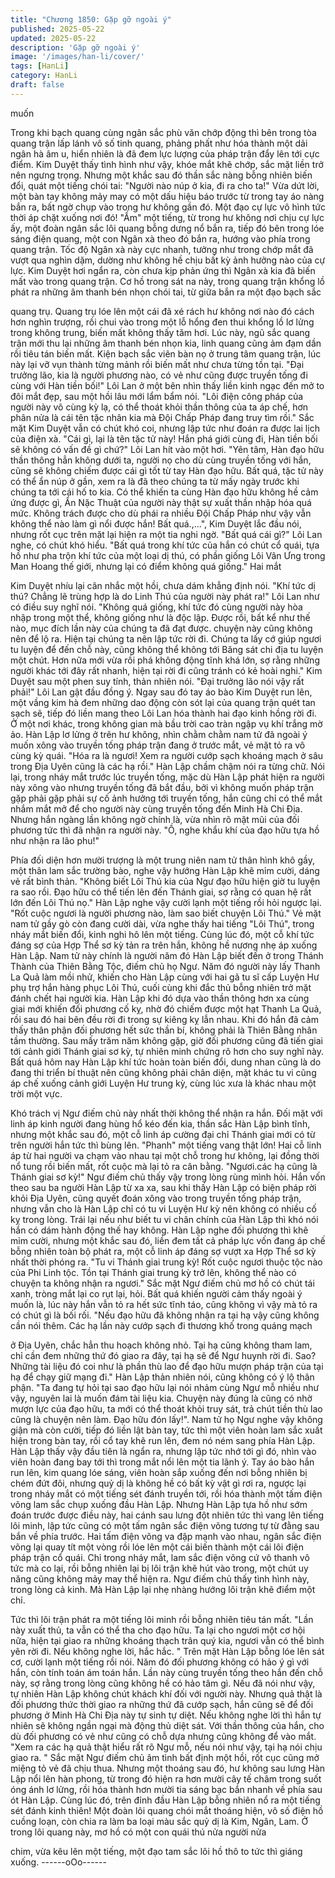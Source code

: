 ```yaml
---
title: "Chương 1850: Gặp gỡ ngoài ý"
published: 2025-05-22
updated: 2025-05-22
description: 'Gặp gỡ ngoài ý'
image: '/images/han-li/cover/'
tags: [HanLi]
category: HanLi
draft: false
---
```


muốn

Trong khi bạch quang cùng ngân sắc phù văn chớp động thì bên
trong tòa quang trận lấp lánh vô số tinh quang, phảng phất như
hóa thành một dải ngân hà âm u, hiển nhiên là đã đem lực lượng
của pháp trận đẩy lên tới cực điểm.
Kim Duyệt thấy tình hình như vậy, khóe mắt khẽ chớp, sắc mặt
liền trở nên ngưng trọng.
Nhưng một khắc sau đó thần sắc nàng bỗng nhiên biến đổi, quát
một tiếng chói tai: "Người nào núp ở kia, đi ra cho ta!"
Vừa dứt lời, một bàn tay không mảy may có một dấu hiệu báo
trước từ trong tay áo nàng bắn ra, bất ngờ chụp vào trong hư
không gần đó.
Một đạo cự lực vô hình tức thời áp chặt xuống nơi đó!
"Ầm" một tiếng, từ trong hư không nơi chịu cự lực ấy, một đoàn
ngân sắc lôi quang bỗng dưng nổ bắn ra, tiếp đó bên trong lóe
sáng điện quang, một con Ngân xà theo đó bắn ra, hướng vào
phía trong quang trận.
Tốc độ Ngân xà này cực nhanh, tưởng như trong chớp mắt đã
vượt qua nghìn dặm, dường như không hề chịu bất kỳ ảnh hưởng
nào của cự lực.
Kim Duyệt hơi ngẩn ra, còn chưa kịp phản ứng thì Ngân xà kia đã
biến mất vào trong quang trận.
Cơ hồ trong sát na này, trong quang trận khổng lồ phát ra những
âm thanh bén nhọn chói tai, từ giữa bắn ra một đạo bạch sắc

quang trụ. Quang trụ lóe lên một cái đã xé rách hư không nơi nào
đó cách hơn nghìn trượng, rồi chui vào trong một lỗ hổng đen thui
khổng lồ lơ lửng trong không trung, biến mất không thấy tăm hơi.
Lúc này, ngũ sắc quang trận mới thu lại những âm thanh bén
nhọn kia, linh quang cũng ảm đạm dần rồi tiêu tán biến mất.
Kiện bạch sắc viên bàn nọ ở trung tâm quang trận, lúc này lại vỡ
vụn thành từng mảnh rồi biến mất như chưa từng tồn tại.
"Đại trưởng lão, kia là người phương nào, có vẻ như cũng được
truyền tống đi cùng với Hàn tiền bối!" Lôi Lan ở một bên nhìn thấy
liền kinh ngạc đến mở to đôi mắt đẹp, sau một hồi lâu mới lẩm
bẩm nói.
"Lôi điện công pháp của người này vô cùng kỳ lạ, có thể thoát
khỏi thần thông của ta áp chế, hơn phân nửa là cái tên tặc nhân
kia mà Đội Chấp Pháp đang truy tìm rồi." Sắc mặt Kim Duyệt vẫn
có chút khó coi, nhưng lập tức như đoán ra được lai lịch của điện
xà.
"Cái gì, lại là tên tặc tử này! Hắn phá giới cùng đi, Hàn tiền bối sẽ
không có vấn đề gì chứ?" Lôi Lan hít vào một hơi.
"Yên tâm, Hàn đạo hữu thần thông hẳn không dưới ta, người nọ
cho dù cùng truyền tống với hắn, cũng sẽ không chiếm được cái
gì tốt từ tay Hàn đạo hữu. Bất quá, tặc tử này có thể ẩn núp ở
gần, xem ra là đã theo chúng ta từ mấy ngày trước khi chúng ta
tới cái hố to kia. Có thể khiến ta cùng Hàn đạo hữu không hề cảm
ứng được gì, Ẩn Nặc Thuật của người này thật sự xuất thần nhập
hóa quá mức. Không trách được cho dù phái ra nhiều Đội Chấp
Pháp như vậy vẫn không thể nào làm gì nổi được hắn! Bất
quá.,...", Kim Duyệt lắc đầu nói, nhưng rốt cục trên mặt lại hiện ra
một tia nghi ngờ.
"Bất quá cái gì?" Lôi Lan nghe, có chút khó hiểu.
"Bất quá trong khí tức của hắn có chút cổ quái, tựa hồ như pha
trộn khí tức của một loại dị thú, có phần giống Lôi Vân Ưng trong
Man Hoang thế giới, nhưng lại có điểm không quá giống." Hai mắt

Kim Duyệt nhíu lại cân nhắc một hồi, chưa dám khẳng định nói.
"Khí tức dị thú? Chẳng lẽ trùng hợp là do Linh Thú của người này
phát ra!" Lôi Lan như có điều suy nghĩ nói.
"Không quá giống, khí tức đó cùng người này hòa nhập trong một
thể, không giống như là độc lập. Được rồi, bất kể như thế nào,
mục đích lần này của chúng ta đã đạt được. chuyện này cũng
không nên để lộ ra. Hiện tại chúng ta nên lập tức rời đi. Chúng ta
lấy cớ giúp ngươi tu luyện để đến chỗ này, cũng không thể không
tới Băng sát chi địa tu luyện một chút. Hơn nữa mới vừa rồi phá
không động tĩnh khá lớn, sợ rằng những người khác tới đây rất
nhanh, hiện tại rời đi cũng tránh có kẻ hoài nghi." Kim Duyệt sau
một phen suy tính, thản nhiên nói.
"Đại trưởng lão nói vậy rất phải!" Lôi Lan gật đầu đồng ý.
Ngay sau đó tay áo bào Kim Duyệt run lên, một vầng kim hà đem
những dao động còn sót lại của quang trận quét tan sạch sẽ, tiếp
đó liền mang theo Lôi Lan hóa thành hai đạo kinh hồng rời đi.
Ở một nơi khác, trong không gian mà bầu trời cao tràn ngập vụ
khí trắng mờ ảo. Hàn Lập lơ lửng ở trên hư không, nhìn chằm
chằm nam tử đã ngoài ý muốn xông vào truyền tống pháp trận
đang ở trước mắt, vẻ mặt tỏ ra vô cùng kỳ quái.
"Hóa ra là ngươi! Xem ra người cướp sạch khoáng mạch ở sâu
trong Địa Uyên cũng là các hạ rồi." Hàn Lập chầm chậm nói ra
từng chữ.
Nói lại, trong nháy mắt trước lúc truyền tống, mặc dù Hàn Lập
phát hiện ra người này xông vào nhưng truyền tống đã bắt đầu,
bởi vì không muốn pháp trận gặp phải gặp phải sự cố ảnh hưởng
tới truyền tống, hắn cũng chỉ có thể mắt nhắm mắt mở để cho
người này cùng truyền tống đến Minh Hà Chi Địa.
Nhưng hắn ngàng lần không ngờ chính là, vừa nhìn rõ mặt mũi
của đối phương tức thì đã nhận ra người này.
"Ồ, nghe khẩu khí của đạo hữu tựa hồ như nhận ra lão phu!"

Phía đối diện hơn mười trượng là một trung niên nam tử thân
hình khô gầy, một thân lam sắc trường bào, nghe vậy hướng Hàn
Lập khẽ mỉm cười, dáng vẻ rất bình thản.
"Không biết Lôi Thú kia của Ngư đạo hữu hiện giờ tu luyện ra sao
rồi. Đạo hữu có thể tiến lên đến Thánh giai, sợ rằng có quan hệ
rất lớn đến Lôi Thú nọ." Hàn Lập nghe vậy cười lạnh một tiếng rồi
hỏi ngược lại.
"Rốt cuộc ngươi là người phương nào, làm sao biết chuyện Lôi
Thú." Vẻ mặt nam tử gầy gò còn đang cười dài, vừa nghe thấy
hai tiếng "Lôi Thú", trong nháy mắt biến đổi, kinh nghi hô lên một
tiếng.
Cùng lúc đó, một cỗ khí tức đáng sợ của Hợp Thể sơ kỳ tản ra
trên hắn, không hề nương nhẹ áp xuống Hàn Lập.
Nam tử này chính là người năm đó Hàn Lập biết đến ở trong
Thánh Thành của Thiên Bằng Tộc, điếm chủ họ Ngư.
Năm đó người này lấy Thanh La Quả làm mồi nhử, khiến cho Hàn
Lập cùng với hai gã tu sĩ cấp Luyện Hư phụ trợ hắn hàng phục
Lôi Thú, cuối cùng khi đắc thủ bỗng nhiên trở mặt đánh chết hai
người kia.
Hàn Lập khi đó dựa vào thần thông hơn xa cùng giai mới khiến
đối phương cố kỵ, nhờ đó chiếm được một hạt Thanh La Quả, rồi
sau đó hai bên đều rời đi trong sự kiêng kỵ lẫn nhau.
Khi đó hắn đã cảm thấy thân phận đối phương hết sức thần bí,
không phải là Thiên Bằng nhân tầm thường. Sau mấy trăm năm
không gặp, giờ đối phương cũng đã tiến giai tới cảnh giới Thánh
giai sơ kỳ, tự nhiên minh chứng rõ hơn cho suy nghĩ này.
Bất quá hôm nay Hàn Lập khí tức hoàn toàn biến đổi, dung nhan
cũng là do đang thi triển bí thuật nên cũng không phải chân diện,
mặt khác tu vi cũng áp chế xuống cảnh giới Luyện Hư trung kỳ,
cùng lúc xưa là khác nhau một trời một vực.

Khó trách vị Ngư điếm chủ này nhất thời không thể nhận ra hắn.
Đối mặt với linh áp kinh người đang hùng hổ kéo đến kia, thần
sắc Hàn Lập bình tĩnh, nhưng một khắc sau đó, một cỗ linh áp
cường đại chỉ Thánh giai mới có từ trên người hắn tức thì bùng
lên.
"Phanh" một tiếng vang thật lớn!
Hai cỗ linh áp từ hai người va chạm vào nhau tại một chỗ trong
hư không, lại đồng thời nổ tung rồi biến mất, rốt cuộc mà lại tỏ ra
cân bằng.
"Ngươi.các hạ cũng là Thánh giai sơ kỳ!" Ngư điếm chủ thấy vậy
trong lòng rùng mình hỏi.
Hắn vốn theo sau ba người Hàn Lập từ xa xa, sau khi thấy Hàn
Lập có biện pháp rời khỏi Địa Uyên, cũng quyết đoán xông vào
trong truyền tống pháp trận, nhưng vẫn cho là Hàn Lập chỉ có tu
vi Luyện Hư kỳ nên không có nhiều cố kỵ trong lòng.
Trái lại nếu như biết tu vi chân chính của Hàn Lập thì khó nói hắn
có dám hành động thế hay không.
Hàn Lập nghe đối phương thì khẽ mỉm cười, nhưng một khắc sau
đó, liền đem tất cả pháp lực vốn đang áp chế bỗng nhiên toàn bộ
phát ra, một cỗ linh áp đáng sợ vượt xa Hợp Thể sơ kỳ nhất thời
phóng ra.
"Tu vi Thánh giai trung kỳ! Rốt cuộc ngươi thuộc tộc nào của Phi
Linh tộc. Tồn tại Thánh giai trung kỳ trở lên, không thể nào có
chuyện ta không nhận ra ngươi." Sắc mặt Ngư điếm chủ mơ hồ
có chút tái xanh, tròng mắt lại co rụt lại, hỏi.
Bất quá khiến người cảm thấy ngoài ý muốn là, lúc này hắn vẫn
tỏ ra hết sức tĩnh táo, cũng không vì vậy mà tỏ ra có chút gì là bối
rối.
"Nếu đạo hữu đã không nhận ra tại hạ vậy cũng không cần nói
thêm. Các hạ lần này cướp sạch đi thương khố trong quáng mạch

ở Địa Uyên, chắc hẳn thu hoạch không nhỏ. Tại hạ cũng không
tham lam, chỉ cần đem những thứ đó giao ra đây, tại hạ sẽ để
Ngư huynh rời đi. Sao? Những tài liệu đó coi như là phần thù lao
để đạo hữu mượn pháp trận của tại hạ để chạy giữ mạng đi." Hàn
Lập thản nhiên nói, cũng không có ý lộ thân phận.
"Ta đang tự hỏi tại sao đạo hữu lại nói nhảm cùng Ngư mỗ nhiều
như vậy, nguyên lai là muốn đám tài liệu kia. Chuyện này đúng là
cũng có nhờ mượn lực của đạo hữu, ta mới có thể thoát khỏi truy
sát, trả chút tiền thù lao cũng là chuyện nên làm. Đạo hữu đón
lấy!". Nam tử họ Ngư nghe vậy không giận mà còn cười, tiếp đó
liền lật bàn tay, tức thì một viên hoàn lam sắc xuất hiện trong bàn
tay, rồi cổ tay khẽ run lên, đem nó ném sang phía Hàn Lập.
Hàn Lập thấy vậy đầu tiên là ngẩn ra, nhưng lập tức nhớ tới gì
đó, nhìn vào viên hoàn đang bay tới thì trong mắt nổi lên một tia
lãnh ý.
Tay áo bào hắn run lên, kim quang lóe sáng, viên hoàn sắp xuống
đến nơi bỗng nhiên bị chém đứt đôi, nhưng quỷ dị là không hề có
bất kỳ vật gì rơi ra, ngược lại trong nháy mắt có một tiếng sét
đánh truyền tới, rồi hóa thành một tấm điện võng lam sắc chụp
xuống đầu Hàn Lập.
Nhưng Hàn Lập tựa hồ như sớm đoán trước được điều này, hai
cánh sau lưng đột nhiên tức thì vang lên tiếng lôi minh, lập tức
cũng có một tấm ngân sắc điện võng tương tự từ đằng sau bắn
về phía trước.
Hai tấm điện võng va đập mạnh vào nhau, ngân sắc điện võng lại
quay tít một vòng rồi lóe lên một cái biến thành một cái lôi điện
pháp trận cổ quái.
Chỉ trong nháy mắt, lam sắc điện võng cứ vô thanh vô tức mà co
lại, rồi bỗng nhiên lại bị lôi trận khẽ hút vào trong, một chút uy
năng cũng không mảy may thể hiện ra.
Ngư điếm chủ thấy tình hình này, trong lòng cả kinh.
Mà Hàn Lập lại nhẹ nhàng hướng lôi trận khẽ điểm một chỉ.

Tức thì lôi trận phát ra một tiếng lôi minh rồi bỗng nhiên tiêu tán
mất.
"Lần này xuất thủ, ta vẫn có thể tha cho đạo hữu. Ta lại cho ngươi
một cơ hội nữa, hiện tại giao ra những khoáng thạch trân quý kia,
ngươi vẫn có thể bình yên rời đi. Nếu không nghe lời, hắc hắc. "
Trên mặt Hàn Lập bỗng lóe lên sát cơ, cười lạnh một tiếng rồi nói.
Năm đó đối phương không có hảo ý gì với hắn, còn tính toán ám
toán hắn. Lần này cùng truyền tống theo hắn đến chỗ này, sợ
rằng trong lòng cũng không hề có hảo tâm gì.
Nếu đã nói như vậy, tự nhiên Hàn Lập không chút khách khí đối
với người này.
Nhưng quả thật là đối phương thức thời giao ra những thứ đã
cướp sạch, hắn cũng sẽ để đối phương ở Minh Hà Chi Địa này tự
sinh tự diệt. Nếu không nghe lời thì hắn tự nhiên sẽ không ngần
ngại mà động thủ diệt sát.
Với thần thông của hắn, cho dù đối phương có vẻ như cũng có
chỗ dựa nhưng cũng không để vào mắt.
"Xem ra các hạ quả thật hiểu rất rõ Ngư mỗ, nếu nói như vậy, tại
hạ nói chịu giao ra. " Sắc mặt Ngư điếm chủ âm tình bất định một
hồi, rốt cục cũng mở miệng tỏ vẻ đã chịu thua.
Nhưng một thoáng sau đó, hư không sau lưng Hàn Lập nổi lên
hàn phong, từ trong đó hiện ra hơn mười cây tế châm trong suốt
óng ánh lơ lửng, rồi hóa thành hơn mười tia sáng bạc bắn nhanh
về phía sau ót Hàn Lập.
Cùng lúc đó, trên đỉnh đầu Hàn Lập bỗng nhiên nổ ra một tiếng
sét đánh kinh thiên!
Một đoàn lôi quang chói mắt thoáng hiện, vô số điện hồ cuồng
loạn, còn chia ra làm ba loại màu sắc quỷ dị là Kim, Ngân, Lam.
Ở trong lôi quang này, mơ hồ có một con quái thú nửa người nửa

chim, vừa kêu lên một tiếng, một đạo tam sắc lôi hồ thô to tức thì
giáng xuống.
------oOo------
